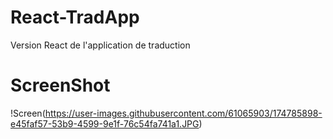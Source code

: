 # React-TradApp
Version React de l'application de traduction 


# ScreenShot




!Screen(https://user-images.githubusercontent.com/61065903/174785898-e45faf57-53b9-4599-9e1f-76c54fa741a1.JPG)

